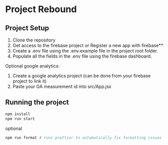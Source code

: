# Project Rebound

## Project Setup

1. Clone the repository
2. Get access to the firebase project or Register a new app with firebase\*\*
3. Create a .env file using the .env.example file in the project root folder.
4. Populate all the fields in the .env file using the firebase dashboard.

Optional google analytics:

1. Create a google analytics project (can be done from your firebase project to link it)
2. Paste your GA measurement id into src/App.jsx

## Running the project

```bash
npm install
npm run start
```

optional

```bash
npm run format # runs prettier to automatically fix formatting issues
```

